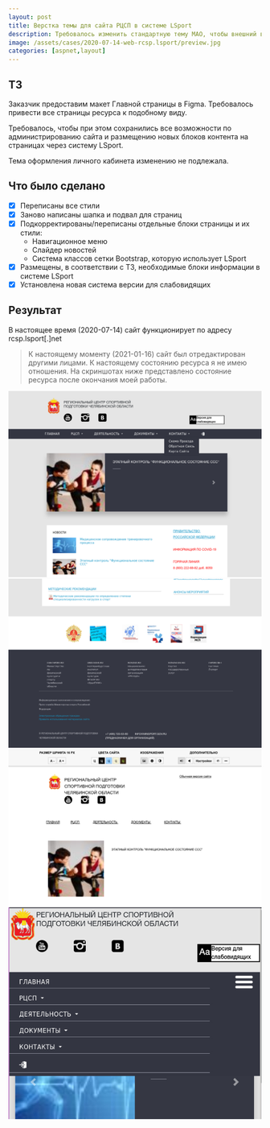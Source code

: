 ```yaml
---
layout: post
title: Верстка темы для сайта РЦСП в системе LSport
description: Требовалось изменить стандартную тему MAO, чтобы внешний вид стал подобен сайту Министерства спорта с некоторыми изменениями, внесёнными Заказчиком.
image: /assets/cases/2020-07-14-web-rcsp.lsport/preview.jpg 
categories: [aspnet,layout]
---
```

## ТЗ
Заказчик предоставим макет Главной страницы в Figma. Требовалось привести все страницы ресурса к подобному виду.

Требовалось, чтобы при этом сохранились все возможности по администрированию сайта и размещению новых блоков контента на страницах через систему LSport.

Тема оформления личного кабинета изменению не подлежала.

## Что было сделано
  * [x] Переписаны все стили
  * [x] Заново написаны шапка и подвал для страниц
  * [x] Подкорректированы/переписаны отдельные блоки страницы и их стили:
    * Навигационное меню
    * Слайдер новостей
    * Система классов сетки Bootstrap, которую использует LSport
  * [x] Размещены, в соответствии с ТЗ, необходимые блоки информации в системе LSport
  * [x] Установлена новая система версии для слабовидящих
  
## Результат
В настоящее время (2020-07-14) сайт функционирует по адресу rcsp.lsport[.]net
> К настоящему моменту (2021-01-16) сайт был отредактирован другими лицами. К настоящему состоянию ресурса я не имею отношения.
> На скриншотах ниже представлено состояние ресурса после окончания моей работы.

![Главная main page](/assets/cases/2020-07-14-web-rcsp.lsport/preview.jpg)
![Версия для слабовидящих](/assets/cases/2020-07-14-web-rcsp.lsport/img1.jpg)
![Подвал footer](/assets/cases/2020-07-14-web-rcsp.lsport/img2.jpg)
![Адаптивная верстка mobile](/assets/cases/2020-07-14-web-rcsp.lsport/img3.jpg)